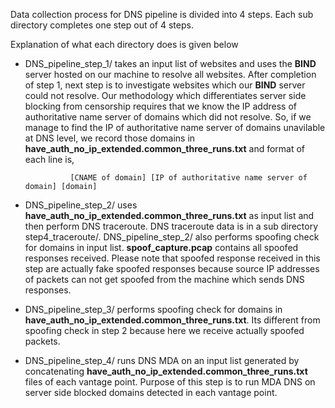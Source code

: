Data collection process for DNS pipeline is divided into 4 steps. Each sub directory completes one step out of 4 steps.

Explanation of what each directory does is given below

- DNS_pipeline_step_1/ takes an input list of websites and uses the **BIND** server hosted on our machine to resolve all websites. After completion of step 1, next step is to investigate websites which our **BIND** server could not resolve. Our methodology which differentiates server side blocking from censorship requires that we know the IP address of authoritative name server of domains which did not resolve. So, if we manage to find the IP of authoritative name server of domains unavilable at DNS level, we record those domains in **have_auth_no_ip_extended.common_three_runs.txt**
and format of each line is,

				[CNAME of domain] [IP of authoritative name server of domain] [domain]

- DNS_pipeline_step_2/ uses **have_auth_no_ip_extended.common_three_runs.txt** as input list and then perform DNS traceroute. DNS traceroute data is in a sub directory step4_traceroute/. DNS_pipeline_step_2/ also performs spoofing check for domains in input list. **spoof_capture.pcap** contains all spoofed responses received. Please note that spoofed response received in this step are actually fake spoofed responses because source IP addresses of
packets can not get spoofed from the machine which sends DNS responses.


- DNS_pipeline_step_3/ performs spoofing check for domains in **have_auth_no_ip_extended.common_three_runs.txt**. Its different from spoofing check in step 2 because here we receive actually spoofed packets.


- DNS_pipeline_step_4/ runs DNS MDA on an input list generated by concatenating **have_auth_no_ip_extended.common_three_runs.txt** files
of each vantage point. Purpose of this step is to run MDA DNS on server side blocked domains detected in each vantage point.



